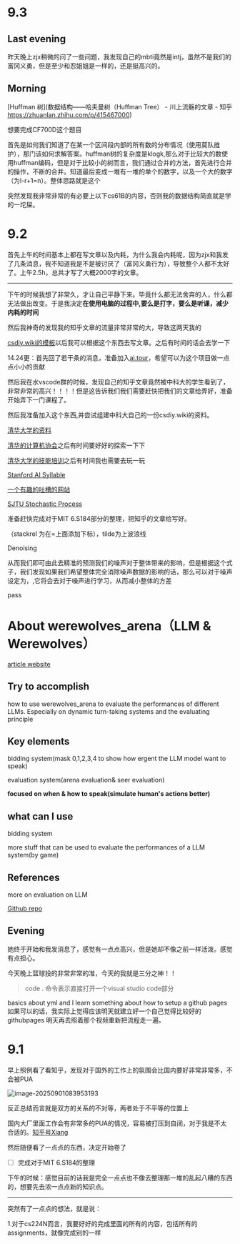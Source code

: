 

# 9.3

## Last evening

昨天晚上zjx稍微的问了一些问题，我发现自己的mbti竟然是intj，虽然不是我们的富冈义勇，但是至少和忍姐姐是一样的，还是挺高兴的。

## Morning

[Huffman 树](数据结构——哈夫曼树（Huffman Tree） - 川上流觞的文章 - 知乎
https://zhuanlan.zhihu.com/p/415467000)

想要完成CF700D这个题目

首先是如何我们知道了在某一个区间段内部的所有数的分布情况（使用莫队维护），那门该如何求解答案。huffman树的复杂度是klogk,那么对于比较大的数使用huffman编码，但是对于比较小的树而言，我们通过合并的方法，首先进行合并的操作，不断的合并。知道最后变成一堆有一堆的单个的数字，以及一个大的数字（为l-r+1=n）。整体思路就是这个



突然发现我非常非常的有必要上以下cs61B的内容，否则我的数据结构简直就是学的一坨屎。



# 9.2

首先上午的时间基本上都在写文章以及内耗，为什么我会内耗呢，因为zjx和我发了几条消息，我不知道我是不是被讨厌了（富冈义勇行为），导致整个人都不太好了。上午2.5h，总共才写了大概2000字的文章。

---

下午的时候我想了非常久，才让自己平静下来。毕竟什么都无法舍弃的人，什么都无法做出改变。于是我决定**在使用电脑的过程中,要么是打字，要么是听课，减少内耗的时间**

然后我神奇的发现我的知乎文章的流量非常非常的大，导致这两天我的

[csdiy.wiki的模板](https://squidfunk.github.io/mkdocs-material/getting-started/)以后我可以根据这个东西去写文章。之后有时间的话会去学一下

14.24更：首先回了若干条的消息，准备加入[ai.tour](ai.tour)，希望可以为这个项目做一点点小小的贡献

然后我在水vscode群的时候，发现自己的知乎文章竟然被中科大的学生看到了，非常非常的高兴！！！！但是这告诉我们我们需要赶快把我们的文章给弄好，准备开始弄下一门课程了。

然后我准备加入这个东西,并尝试组建中科大自己的一份csdiy.wiki的资料。

[清华大学的资料](https://database.feiyue.online/)

[清华的计算机协会](https://docs.net9.org/)之后有时间要好好的探索一下下

[清华大学的技能培训](https://chenmohan1010.github.io/basic-tutorial/)之后有时间我也需要去玩一玩

[Stanford AI Syllable](https://ai.stanford.edu/courses/)

[一个有趣的吐槽的网站](https://wiki.0xffff.one/getting-started/current-situation)

[SJTU Stochastic Process](https://notes.sjtu.edu.cn/s/6laQ8tvXL)

准备赶快完成对于MIT 6.S184部分的整理，把知乎的文章给写好。

（stackrel 为在=上面添加下标），tilde为上波浪线



Denoising

从而我们即可由此去精准的预测我们的噪声对于整体带来的影响，但是根据这个式子，我们发现如果我们希望整体完全消除噪声数据的影响的话，那么可以对于噪声设定为，,它将会去对于噪声进行学习，从而减小整体的方差

pass

# About werewolves_arena（LLM & Werewolves）

[article website](https://arxiv.org/pdf/2407.13943)

## Try to accomplish

how to use werewolves_arena to evaluate the performances of different LLMs. Especially on dynamic turn-taking systems and the evaluating principle

## Key elements

bidding system(mask 0,1,2,3,4 to show how ergent the LLM model want to speak)

evaluation system(arena evaluation& seer evaluation)

**focused on when & how to speak(simulate human's actions better)**

## what can I use

bidding system

more stuff that can be used to evaluate the performances of a LLM system(by game)

## References

more on evaluation on LLM

[Github repo](https://github.com/google/werewolf_arena)



## Evening

她终于开始和我发消息了，感觉有一点点高兴，但是她却不像之前一样活泼。感觉有点担心。

今天晚上篮球投的非常非常的准，今天的我就是三分之神！！



> code . 命令表示直接打开一个visual studio code部分



basics about yml
and I learn something about how to setup a github pages
如果可以的话，我实际上觉得应该明天就建立好一个自己觉得比较好的githubpages
明天再去照着那个视频重新把流程走一遍。



# 9.1

早上照例看了看知乎，发现对于国外的工作上的氛围会比国内要好非常非常多，不会被PUA

![image-20250901083953193](D:\wesleyfei1.github.io\blogs\Sophomore-Fall\image-20250901083953193.png)

反正总结而言就是双方的关系的不对等，两者处于不平等的位置上

国内大厂里面工作会有非常多的PUA的情况，容易被打压到自闭，对于我是不太合适的。[知乎号Xiang](https://www.zhihu.com/people/oxford-xiang/posts)

然后随便看了一点点的东西，决定开始卷了

- [ ] 完成对于MIT 6.S184的整理

下午的时候：感觉目前的话我是完全一点点也不像去整理那一堆的乱起八糟的东西的，想要先去浓一点点新的知识点。

---

突然有了一点点的想法，就是说：

1.对于cs224N而言，我要好好的完成里面的所有的内容，包括所有的assignments，就像完成别的一样